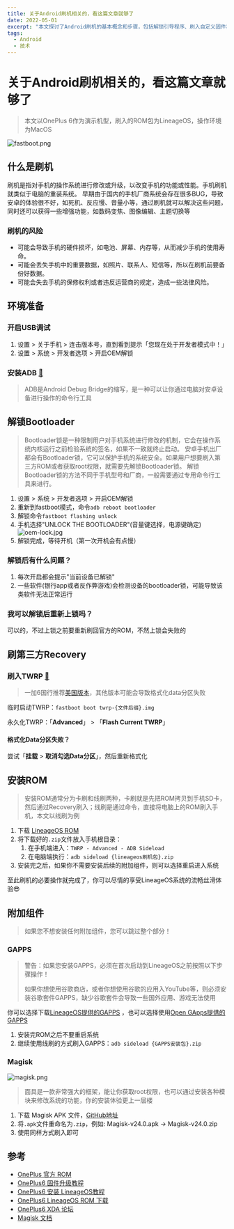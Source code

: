 ```yaml
---
title: 关于Android刷机相关的，看这篇文章就够了
date: 2022-05-01
excerpt: "本文探讨了Android刷机的基本概念和步骤，包括解锁引导程序、刷入自定义固件和恢复原厂系统等操作。通过详细的指导和注意事项，读者将了解如何安全地刷机、定制系统和解锁更多功能"
tags:
  - Android
  - 技术
---
```


# 关于Android刷机相关的，看这篇文章就够了

> 本文以OnePlus 6作为演示机型，刷入的ROM包为LineageOS，操作环境为MacOS

![fastboot.png](/post/android/fastboot.png)

## 什么是刷机

刷机是指对手机的操作系统进行修改或升级，以改变手机的功能或性能。手机刷机就类似于电脑的重装系统。
早期由于国内的手机厂商系统会存在很多BUG，导致安卓的体验很不好，如死机、反应慢、音量小等，通过刷机就可以解决这些问题，同时还可以获得一些增强功能，如数码变焦、图像编辑、主题切换等

### 刷机的风险

- 可能会导致手机的硬件损坏，如电池、屏幕、内存等，从而减少手机的使用寿命。
- 可能会丢失手机中的重要数据，如照片、联系人、短信等，所以在刷机前要备份好数据。
- 可能会失去手机的保修权利或者违反运营商的规定，造成一些法律风险。

## 环境准备

### 开启USB调试

1. 设置 > 关于手机 > 连击版本号，直到看到提示「您现在处于开发者模式中！」
2. 设置 > 系统 > 开发者选项 > 开启OEM解锁

### 安装ADB [🔗](https://developer.android.com/studio/releases/platform-tools)

> ADB是Android Debug Bridge的缩写，是一种可以让你通过电脑对安卓设备进行操作的命令行工具

## 解锁Bootloader

> Bootloader锁是一种限制用户对手机系统进行修改的机制，它会在操作系统内核运行之前检验系统的签名，如果不一致就终止启动。
> 安卓手机出厂都会有Bootloader锁，它可以保护手机的系统安全。如果用户想要刷入第三方ROM或者获取root权限，就需要先解锁Bootloader锁。
> 解锁Bootloader锁的方法不同于手机型号和厂商，一般需要通过专用命令行工具来进行。

1. 设置 > 系统 > 开发者选项 > 开启OEM解锁
2. 重新到fastboot模式，命令`adb reboot bootloader`
3. 解锁命令`fastboot flashing unlock`
4. 手机选择"UNLOCK THE BOOTLOADER"(音量键选择，电源键确定)
   ![oem-lock.jpg](/post/android/oem-lock.jpg)
5. 解锁完成，等待开机（第一次开机会有点慢）

### 解锁后有什么问题？

1. 每次开启都会提示"当前设备已解锁"
2. 一些软件(银行app或者反作弊游戏)会检测设备的bootloader锁，可能导致该类软件无法正常运行

### 我可以解锁后重新上锁吗？

可以的，不过上锁之前要重新刷回官方的ROM，不然上锁会失败的

## 刷第三方Recovery

>

### 刷入TWRP [🔗](https://twrp.me/Devices/)

> 一加6国行推荐[美国版本](https://dl.twrp.me/enchilada/)，其他版本可能会导致格式化data分区失败

临时启动TWRP：`fastboot boot twrp-{文件后缀}.img`

永久化TWRP：「**Advanced**」 > 「**Flash Current TWRP**」

#### 格式化Data分区失败？

尝试「**挂载** > **取消勾选Data分区**」，然后重新格式化

## 安装ROM

> 安装ROM通常分为卡刷和线刷两种，卡刷就是先把ROM拷贝到手机SD卡，然后通过Recovery刷入；线刷是通过命令，直接将电脑上的ROM刷入手机，本文以线刷为例

1. 下载 [LineageOS ROM](https://download.lineageos.org/enchilada)
2. 将下载好的`.zip`文件放入手机根目录：
    1. 在手机端进入：`TWRP - Advanced - ADB Sideload`
    2. 在电脑端执行：`adb sideload {lineageos刷机包}.zip`
3. 安装完之后，如果你不需要安装后续的附加组件，则可以选择重启进入系统

至此刷机的必要操作就完成了，你可以尽情的享受LineageOS系统的流畅丝滑体验😎

## 附加组件

> 如果您不想安装任何附加组件，您可以跳过整个部分！

### GAPPS

> 警告：如果您安装GAPPS，必须在首次启动到LineageOS之前按照以下步骤操作！
>
> 如果你想使用谷歌商店，或者你想使用谷歌的应用入YouTube等，则必须安装谷歌套件GAPPS，缺少谷歌套件会导致一些国外应用、游戏无法使用

你可以选择下载[LineageOS提供的GAPPS](https://wiki.lineageos.org/gapps)
，也可以选择使用[Open GApps提供的GAPPS](https://opengapps.org)

1. 安装完ROM之后不要重启系统
2. 继续使用线刷的方式刷入GAPPS：`adb sideload {GAPPS安装包}.zip`

### Magisk

![magisk.png](/post/android/magisk.png)

> 面具是一款非常强大的框架，能让你获取root权限，也可以通过安装各种模块来修改系统的功能，你的安装体验更上一层楼

1. 下载 Magisk APK 文件，[GitHub地址](https://github.com/topjohnwu/Magisk/releases)
2. 将`.apk`文件重命名为`.zip`，例如: Magisk-v24.0.apk → Magisk-v24.0.zip
3. 使用同样方式刷入即可

## 参考

- [OnePlus 官方 ROM](https://www.oneplus.com/cn/support/softwareupgrade)
- [OnePlus6 固件升级教程](https://wiki.lineageos.org/devices/enchilada/fw_update)
- [OnePlus6 安装 LineageOS教程](https://wiki.lineageos.org/devices/enchilada/install)
- [OnePlus6 LineageOS ROM 下载 ](https://download.lineageos.org/enchilada)
- [OnePlus6 XDA 论坛](https://forum.xda-developers.com/c/oneplus-6.7609/)
- [Magisk 文档](https://topjohnwu.github.io/Magisk/install.html#magisk-in-recovery)